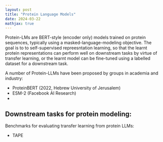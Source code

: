 ```yaml
---
layout: post
title: "Protein Language Models"
date: 2024-03-22
mathjax: true
---
```


Protein-LMs are BERT-style (encoder only) models trained on protein sequences, typically using a masked-language-modeling objective. The goal is to to self-supervised repreesntation learning, so that the learnt protein representations can perform well on downstream tasks by virtue of transfer learning, or the learnt model can be fine-tuned using a labelled dataset for a downstream task. 

A number of Protein-LLMs have been proposed by groups in academia and industry: 
- ProteinBERT (2022, Hebrew University of Jerusalem)
- ESM-2 (Facebook AI Research)
- 

Downstream tasks for protein modeling: 
- 


Benchmarks for evaluating transfer learning from protein LLMs: 
- TAPE

 

